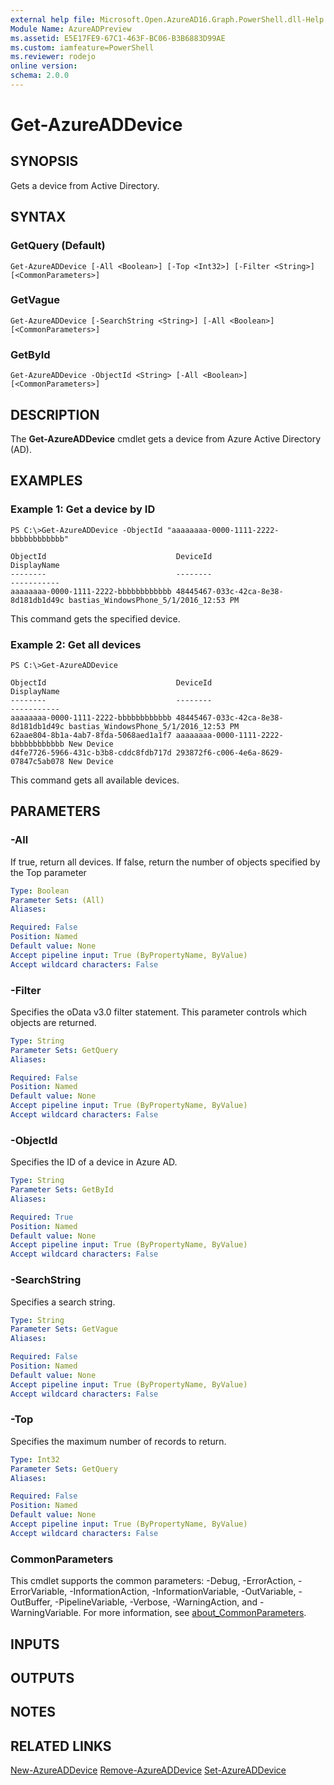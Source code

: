 ```yaml
---
external help file: Microsoft.Open.AzureAD16.Graph.PowerShell.dll-Help.xml
Module Name: AzureADPreview
ms.assetid: E5E17FE9-67C1-463F-BC06-B3B6883D99AE
ms.custom: iamfeature=PowerShell
ms.reviewer: rodejo
online version:
schema: 2.0.0
---
```


# Get-AzureADDevice

## SYNOPSIS
Gets a device from Active Directory.

## SYNTAX

### GetQuery (Default)
```
Get-AzureADDevice [-All <Boolean>] [-Top <Int32>] [-Filter <String>] [<CommonParameters>]
```

### GetVague
```
Get-AzureADDevice [-SearchString <String>] [-All <Boolean>] [<CommonParameters>]
```

### GetById
```
Get-AzureADDevice -ObjectId <String> [-All <Boolean>] [<CommonParameters>]
```

## DESCRIPTION
The **Get-AzureADDevice** cmdlet gets a device from Azure Active Directory (AD).

## EXAMPLES

### Example 1: Get a device by ID
```
PS C:\>Get-AzureADDevice -ObjectId "aaaaaaaa-0000-1111-2222-bbbbbbbbbbbb"

ObjectId                             DeviceId                             DisplayName
--------                             --------                             -----------
aaaaaaaa-0000-1111-2222-bbbbbbbbbbbb 48445467-033c-42ca-8e38-8d181db1d49c bastias_WindowsPhone_5/1/2016_12:53 PM
```

This command gets the specified device.

### Example 2: Get all devices
```
PS C:\>Get-AzureADDevice

ObjectId                             DeviceId                             DisplayName
--------                             --------                             -----------
aaaaaaaa-0000-1111-2222-bbbbbbbbbbbb 48445467-033c-42ca-8e38-8d181db1d49c bastias_WindowsPhone_5/1/2016_12:53 PM
62aae804-8b1a-4ab7-8fda-5068aed1a1f7 aaaaaaaa-0000-1111-2222-bbbbbbbbbbbb New Device
d4fe7726-5966-431c-b3b8-cddc8fdb717d 293872f6-c006-4e6a-8629-07847c5ab078 New Device
```

This command gets all available devices.

## PARAMETERS

### -All
If true, return all devices. If false, return the number of objects specified by the Top parameter

```yaml
Type: Boolean
Parameter Sets: (All)
Aliases:

Required: False
Position: Named
Default value: None
Accept pipeline input: True (ByPropertyName, ByValue)
Accept wildcard characters: False
```

### -Filter
Specifies the oData v3.0 filter statement. This parameter controls which objects are returned.

```yaml
Type: String
Parameter Sets: GetQuery
Aliases:

Required: False
Position: Named
Default value: None
Accept pipeline input: True (ByPropertyName, ByValue)
Accept wildcard characters: False
```

### -ObjectId
Specifies the ID of a device in Azure AD.

```yaml
Type: String
Parameter Sets: GetById
Aliases:

Required: True
Position: Named
Default value: None
Accept pipeline input: True (ByPropertyName, ByValue)
Accept wildcard characters: False
```

### -SearchString
Specifies a search string.


```yaml
Type: String
Parameter Sets: GetVague
Aliases:

Required: False
Position: Named
Default value: None
Accept pipeline input: True (ByPropertyName, ByValue)
Accept wildcard characters: False
```

### -Top
Specifies the maximum number of records to return.

```yaml
Type: Int32
Parameter Sets: GetQuery
Aliases:

Required: False
Position: Named
Default value: None
Accept pipeline input: True (ByPropertyName, ByValue)
Accept wildcard characters: False
```

### CommonParameters
This cmdlet supports the common parameters: -Debug, -ErrorAction, -ErrorVariable, -InformationAction, -InformationVariable, -OutVariable, -OutBuffer, -PipelineVariable, -Verbose, -WarningAction, and -WarningVariable. For more information, see [about_CommonParameters](http://go.microsoft.com/fwlink/?LinkID=113216).

## INPUTS

## OUTPUTS

## NOTES

## RELATED LINKS

[New-AzureADDevice](./New-AzureADDevice.md)
[Remove-AzureADDevice](./Remove-AzureADDevice.md)
[Set-AzureADDevice](./Set-AzureADDevice.md)

